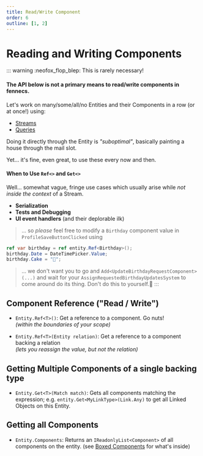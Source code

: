 ```yaml
---
title: Read/Write Component
order: 6
outline: [1, 2]
---
```


# Reading and Writing Components
::: warning :neofox_flop_blep: This is rarely necessary!
#### The API below is not a primary means to read/write components in **fenn**ecs. 

Let's work on many/some/all/no Entities and their Components in a row (or at once!) using:
- [Streams](/docs/Streams/)
- [Queries](/docs/Queries/)

Doing it directly through the Entity is *"suboptimal"*, basically painting a house through the mail slot.

Yet... it's fine, even great, to use these every now and then.

#### When to Use `Ref<>` and `Get<>`
Well... somewhat vague, fringe use cases which usually arise while *not inside the context* of a Stream.
- **Serialization**
- **Tests and Debugging**
- **UI event handlers** (and their deplorable ilk)
> ... so *please* feel free to modify a `Birthday` component value in `ProfileSaveButtonClicked` using  
```cs
ref var birthday = ref entity.Ref<Birthday>();
birthday.Date = DateTimePicker.Value;
birthday.Cake = "🍰";
```
> ... we don't want you to go and `Add<UpdateBirthdayRequestComponent>(...)` and wait for your `AssignRequestedBirthdayUpdatesSystem` to come around do its thing. Don't do this to yourself.💙
:::


## Component Reference ("Read / Write")
- `Entity.Ref<T>()`: Get a reference to a component. Go nuts!  
*(within the boundaries of your scope)*

- `Entity.Ref<T>(Entity relation)`: Get a reference to a component backing a relation  
*(lets you reassign the value, but not the relation)*

## Getting Multiple Components of a single backing type
- `Entity.Get<T>(Match match)`: Gets all components matching the expression; e.g. `entity.Get<MyLinkType>(Link.Any)` to get all Linked Objects on this Entity.

## Getting all Components
- `Entity.Components`: Returns an `IReadonlyList<Component>` of all components on the entity. (see [Boxed Components](/docs/Components/Expressions.md#boxed-components) for what's inside)



